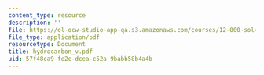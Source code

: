 ```yaml
---
content_type: resource
description: ''
file: https://ol-ocw-studio-app-qa.s3.amazonaws.com/courses/12-000-solving-complex-problems-fall-2003/57f48ca9fe2edceac52a9babb58b4a4b_hydrocarbon_v.pdf
file_type: application/pdf
resourcetype: Document
title: hydrocarbon_v.pdf
uid: 57f48ca9-fe2e-dcea-c52a-9babb58b4a4b
---
```

